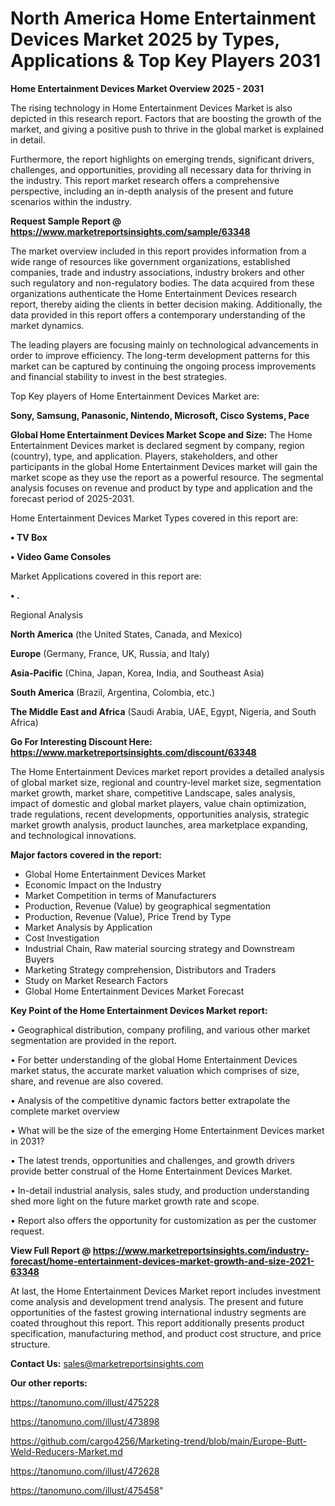 # North America Home Entertainment Devices Market 2025 by Types, Applications & Top Key Players 2031

<Strong> Home Entertainment Devices Market Overview 2025 - 2031</strong>

The rising technology in Home Entertainment Devices Market is also depicted in this research report. Factors that are boosting the growth of the market, and giving a positive push to thrive in the global market is explained in detail.

Furthermore, the report highlights on emerging trends, significant drivers, challenges, and opportunities, providing all necessary data for thriving in the industry. This report market research offers a comprehensive perspective, including an in-depth analysis of the present and future scenarios within the industry.

<strong>Request Sample Report @ <a href=https://www.marketreportsinsights.com/sample/63348>https://www.marketreportsinsights.com/sample/63348</a></strong>

The market overview included in this report provides information from a wide range of resources like government organizations, established companies, trade and industry associations, industry brokers and other such regulatory and non-regulatory bodies. The data acquired from these organizations authenticate the Home Entertainment Devices research report, thereby aiding the clients in better decision making. Additionally, the data provided in this report offers a contemporary understanding of the market dynamics.

The leading players are focusing mainly on technological advancements in order to improve efficiency. The long-term development patterns for this market can be captured by continuing the ongoing process improvements and financial stability to invest in the best strategies.

Top Key players of Home Entertainment Devices Market are:

<strong>Sony, Samsung, Panasonic, Nintendo, Microsoft, Cisco Systems, Pace</strong>

<strong><b>Global Home Entertainment Devices Market Scope and Size:</b></strong>
The Home Entertainment Devices market is declared segment by company, region (country), type, and application. Players, stakeholders, and other participants in the global Home Entertainment Devices market will gain the market scope as they use the report as a powerful resource. The segmental analysis focuses on revenue and product by type and application and the forecast period of 2025-2031.

Home Entertainment Devices Market Types covered in this report are:

<strong>• TV Box

• Video Game Consoles</strong>

Market Applications covered in this report are:

<strong>• .</strong> 

Regional Analysis

<strong>North America</strong> (the United States, Canada, and Mexico)

<strong>Europe</strong> (Germany, France, UK, Russia, and Italy)

<strong>Asia-Pacific</strong> (China, Japan, Korea, India, and Southeast Asia)

<strong>South America</strong> (Brazil, Argentina, Colombia, etc.)

<strong>The Middle East and Africa</strong> (Saudi Arabia, UAE, Egypt, Nigeria, and South Africa)

<strong>Go For Interesting Discount Here: <a href=https://www.marketreportsinsights.com/discount/63348>https://www.marketreportsinsights.com/discount/63348</a></strong>

The Home Entertainment Devices market report provides a detailed analysis of global market size, regional and country-level market size, segmentation market growth, market share, competitive Landscape, sales analysis, impact of domestic and global market players, value chain optimization, trade regulations, recent developments, opportunities analysis, strategic market growth analysis, product launches, area marketplace expanding, and technological innovations.

<strong><b>Major factors covered in the report:</b></strong>
<ul>
  <li>Global Home Entertainment Devices Market </li>
  <li>Economic Impact on the Industry</li>
  <li>Market Competition in terms of Manufacturers</li>
  <li>Production, Revenue (Value) by geographical segmentation</li>
  <li>Production, Revenue (Value), Price Trend by Type</li>
  <li>Market Analysis by Application</li>
  <li>Cost Investigation</li>
  <li>Industrial Chain, Raw material sourcing strategy and Downstream Buyers</li>
  <li>Marketing Strategy comprehension, Distributors and Traders</li>
  <li>Study on Market Research Factors</li>
  <li>Global Home Entertainment Devices Market Forecast</li>
</ul>

<strong><b>Key Point of the Home Entertainment Devices Market report:</b></strong>

• Geographical distribution, company profiling, and various other market segmentation are provided in the report.

• For better understanding of the global Home Entertainment Devices market status, the accurate market valuation which comprises of size, share, and revenue are also covered.

• Analysis of the competitive dynamic factors better extrapolate the complete market overview

• What will be the size of the emerging Home Entertainment Devices market in 2031?

• The latest trends, opportunities and challenges, and growth drivers provide better construal of the Home Entertainment Devices Market.

• In-detail industrial analysis, sales study, and production understanding shed more light on the future market growth rate and scope.

• Report also offers the opportunity for customization as per the customer request.

<strong><b>View Full Report @ <a href=https://www.marketreportsinsights.com/industry-forecast/home-entertainment-devices-market-growth-and-size-2021-63348>https://www.marketreportsinsights.com/industry-forecast/home-entertainment-devices-market-growth-and-size-2021-63348</a></b></strong>


At last, the Home Entertainment Devices Market report includes investment come analysis and development trend analysis. The present and future opportunities of the fastest growing international industry segments are coated throughout this report. This report additionally presents product specification, manufacturing method, and product cost structure, and price structure.

<strong>Contact Us:</strong>
sales@marketreportsinsights.com

<strong>Our other reports:</strong>

<a href=https://tanomuno.com/illust/475228>https://tanomuno.com/illust/475228</a>

<a href=https://tanomuno.com/illust/473898>https://tanomuno.com/illust/473898</a>

<a href=https://github.com/cargo4256/Marketing-trend/blob/main/Europe-Butt-Weld-Reducers-Market.md>https://github.com/cargo4256/Marketing-trend/blob/main/Europe-Butt-Weld-Reducers-Market.md</a>

<a href=https://tanomuno.com/illust/472628>https://tanomuno.com/illust/472628</a>

<a href=https://tanomuno.com/illust/475458>https://tanomuno.com/illust/475458</a>"
